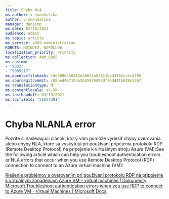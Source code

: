 ```yaml
---
title: Chyba NLA
ms.author: v-smandalika
author: v-smandalika
manager: dansimp
ms.date: 03/19/2021
audience: Admin
ms.topic: article
ms.service: o365-administration
ROBOTS: NOINDEX, NOFOLLOW
localization_priority: Priority
ms.collection: Adm_O365
ms.custom:
- "9032"
- "9005217"
ms.openlocfilehash: fde9896c58312ee8823a5f911bed3102ccec2495
ms.sourcegitcommit: c08bed4071baa3bb5879496df3ed44fb828c8367
ms.translationtype: MT
ms.contentlocale: sk-SK
ms.lasthandoff: 03/19/2021
ms.locfileid: "51037391"
---
```

# <a name="nla-error"></a><span data-ttu-id="8f5ef-102">Chyba NLA</span><span class="sxs-lookup"><span data-stu-id="8f5ef-102">NLA error</span></span>

<span data-ttu-id="8f5ef-103">Pozrite si nasledujúci článok, ktorý vám pomôže vyriešiť chyby overovania alebo chyby NLA, ktoré sa vyskytujú pri používaní pripojenia protokolu RDP (Remote Desktop Protocol) na pripojenie k virtuálnym stroju Azure (VM):</span><span class="sxs-lookup"><span data-stu-id="8f5ef-103">See the following article which can help you troubleshoot authentication errors or NLA errors that occur when you use Remote Desktop Protocol (RDP) connection to connect to an Azure virtual machine (VM):</span></span>

<span data-ttu-id="8f5ef-104">[Riešenie problémov s overovaním pri používaní protokolu RDP na pripojenie k virtuálnym zariadeniam Azure VM – virtual machines | Dokumenty Microsoft](https://docs.microsoft.com/troubleshoot/azure/virtual-machines/cannot-connect-rdp-azure-vm).</span><span class="sxs-lookup"><span data-stu-id="8f5ef-104">[Troubleshoot authentication errors when you use RDP to connect to Azure VM - Virtual Machines | Microsoft Docs](https://docs.microsoft.com/troubleshoot/azure/virtual-machines/cannot-connect-rdp-azure-vm).</span></span>



